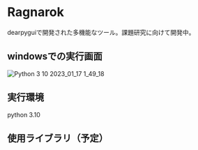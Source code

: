 # Ragnarok
dearpyguiで開発された多機能なツール。課題研究に向けて開発中。

## windowsでの実行画面

![Python 3 10 2023_01_17 1_49_18](https://user-images.githubusercontent.com/94733396/212729968-69d2be1f-e6f3-4e79-813d-119801b4ac55.png)


## 実行環境

python 3.10

## 使用ライブラリ（予定）

